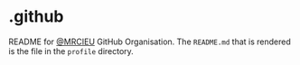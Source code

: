 # .github
 README for [@MRCIEU](https://github.com/MRCIEU) GitHub Organisation. The `README.md` that is rendered is the file in the `profile` directory.
